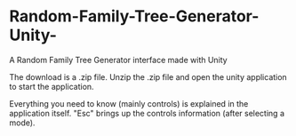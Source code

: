 # Random-Family-Tree-Generator-Unity-
A Random Family Tree Generator interface made with Unity

The download is a .zip file.
Unzip the .zip file and open the unity application to start the application.

Everything you need to know (mainly controls) is explained in the application itself. "Esc" brings up the controls information (after selecting a mode).
